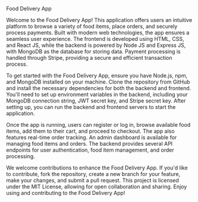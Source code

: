Food Delivery App

Welcome to the Food Delivery App! This application offers users an intuitive platform to browse a variety of food items, place orders, and securely process payments. Built with modern web technologies, the app ensures a seamless user experience. The frontend is developed using HTML, CSS, and React JS, while the backend is powered by Node JS and Express JS, with MongoDB as the database for storing data. Payment processing is handled through Stripe, providing a secure and efficient transaction process.

To get started with the Food Delivery App, ensure you have Node.js, npm, and MongoDB installed on your machine. Clone the repository from GitHub and install the necessary dependencies for both the backend and frontend. You'll need to set up environment variables in the backend, including your MongoDB connection string, JWT secret key, and Stripe secret key. After setting up, you can run the backend and frontend servers to start the application.

Once the app is running, users can register or log in, browse available food items, add them to their cart, and proceed to checkout. The app also features real-time order tracking. An admin dashboard is available for managing food items and orders. The backend provides several API endpoints for user authentication, food item management, and order processing.

We welcome contributions to enhance the Food Delivery App. If you'd like to contribute, fork the repository, create a new branch for your feature, make your changes, and submit a pull request. This project is licensed under the MIT License, allowing for open collaboration and sharing. Enjoy using and contributing to the Food Delivery App!
